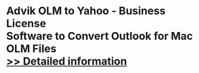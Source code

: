 # Advik OLM to Yahoo - Business License<br />Software to Convert Outlook for Mac OLM Files<br />[>> Detailed information](https://secure.shareit.com/shareit/product.html?productid=300807107&affiliateid=200057808)